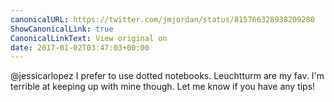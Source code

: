 ```yaml
---
canonicalURL: https://twitter.com/jmjordan/status/815766328938209280
ShowCanonicalLink: true
CanonicalLinkText: View original on
date: 2017-01-02T03:47:03+00:00
---
```

@jessicarlopez I prefer to use dotted notebooks. Leuchtturm are my fav. I'm terrible at keeping up with mine though. Let me know if you have any tips!